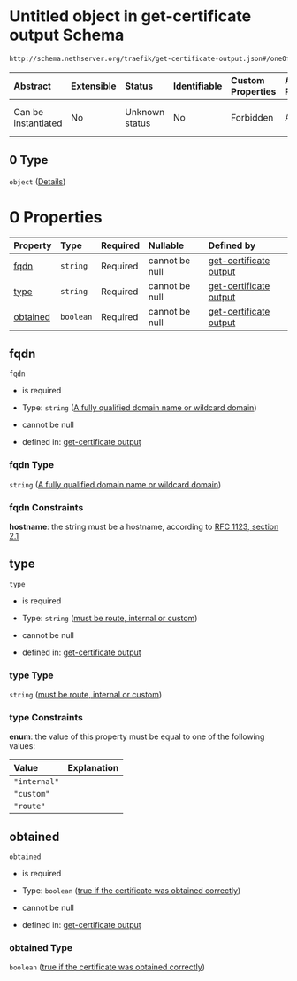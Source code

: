 # Untitled object in get-certificate output Schema

```txt
http://schema.nethserver.org/traefik/get-certificate-output.json#/oneOf/0
```



| Abstract            | Extensible | Status         | Identifiable | Custom Properties | Additional Properties | Access Restrictions | Defined In                                                                                  |
| :------------------ | :--------- | :------------- | :----------- | :---------------- | :-------------------- | :------------------ | :------------------------------------------------------------------------------------------ |
| Can be instantiated | No         | Unknown status | No           | Forbidden         | Allowed               | none                | [get-certificate-output.json\*](traefik/get-certificate-output.json "open original schema") |

## 0 Type

`object` ([Details](get-certificate-output-oneof-0.md))

# 0 Properties

| Property              | Type      | Required | Nullable       | Defined by                                                                                                                                                                                                            |
| :-------------------- | :-------- | :------- | :------------- | :-------------------------------------------------------------------------------------------------------------------------------------------------------------------------------------------------------------------- |
| [fqdn](#fqdn)         | `string`  | Required | cannot be null | [get-certificate output](get-certificate-output-oneof-0-properties-a-fully-qualified-domain-name-or-wildcard-domain.md "http://schema.nethserver.org/traefik/get-certificate-output.json#/oneOf/0/properties/fqdn")   |
| [type](#type)         | `string`  | Required | cannot be null | [get-certificate output](get-certificate-output-oneof-0-properties-must-be-route-internal-or-custom.md "http://schema.nethserver.org/traefik/get-certificate-output.json#/oneOf/0/properties/type")                   |
| [obtained](#obtained) | `boolean` | Required | cannot be null | [get-certificate output](get-certificate-output-oneof-0-properties-true-if-the-certificate-was-obtained-correctly.md "http://schema.nethserver.org/traefik/get-certificate-output.json#/oneOf/0/properties/obtained") |

## fqdn



`fqdn`

* is required

* Type: `string` ([A fully qualified domain name or wildcard domain](get-certificate-output-oneof-0-properties-a-fully-qualified-domain-name-or-wildcard-domain.md))

* cannot be null

* defined in: [get-certificate output](get-certificate-output-oneof-0-properties-a-fully-qualified-domain-name-or-wildcard-domain.md "http://schema.nethserver.org/traefik/get-certificate-output.json#/oneOf/0/properties/fqdn")

### fqdn Type

`string` ([A fully qualified domain name or wildcard domain](get-certificate-output-oneof-0-properties-a-fully-qualified-domain-name-or-wildcard-domain.md))

### fqdn Constraints

**hostname**: the string must be a hostname, according to [RFC 1123, section 2.1](https://tools.ietf.org/html/rfc1123 "check the specification")

## type



`type`

* is required

* Type: `string` ([must be route, internal or custom](get-certificate-output-oneof-0-properties-must-be-route-internal-or-custom.md))

* cannot be null

* defined in: [get-certificate output](get-certificate-output-oneof-0-properties-must-be-route-internal-or-custom.md "http://schema.nethserver.org/traefik/get-certificate-output.json#/oneOf/0/properties/type")

### type Type

`string` ([must be route, internal or custom](get-certificate-output-oneof-0-properties-must-be-route-internal-or-custom.md))

### type Constraints

**enum**: the value of this property must be equal to one of the following values:

| Value        | Explanation |
| :----------- | :---------- |
| `"internal"` |             |
| `"custom"`   |             |
| `"route"`    |             |

## obtained



`obtained`

* is required

* Type: `boolean` ([true if the certificate was obtained correctly](get-certificate-output-oneof-0-properties-true-if-the-certificate-was-obtained-correctly.md))

* cannot be null

* defined in: [get-certificate output](get-certificate-output-oneof-0-properties-true-if-the-certificate-was-obtained-correctly.md "http://schema.nethserver.org/traefik/get-certificate-output.json#/oneOf/0/properties/obtained")

### obtained Type

`boolean` ([true if the certificate was obtained correctly](get-certificate-output-oneof-0-properties-true-if-the-certificate-was-obtained-correctly.md))
